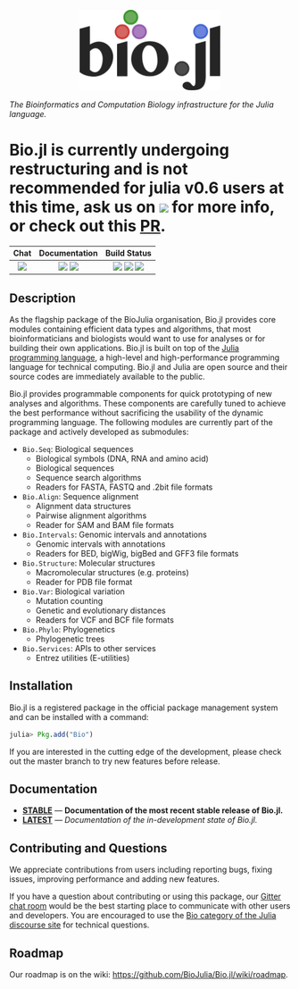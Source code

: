 <p align="center"><img src="https://raw.githubusercontent.com/BioJulia/assets/master/branding/bio/optimised/BioJl_Design_1.png" width="50%" alt="Bio.jl" /></p>

_The Bioinformatics and Computation Biology infrastructure for the Julia language._

# Bio.jl is currently undergoing restructuring and is not recommended for julia v0.6 users at this time, ask us on [![][gitter-img]][gitter-url] for more info, or check out this [PR](https://github.com/BioJulia/Bio.jl/issues/425). 


| **Chat** | **Documentation** | **Build Status** |
|:--------:|:-----------------:|:----------------:|
| [![][gitter-img]][gitter-url] | [![][docs-stable-img]][docs-stable-url] [![][docs-latest-img]][docs-latest-url] | [![][travis-img]][travis-url] [![][appveyor-img]][appveyor-url] [![][codecov-img]][codecov-url] |


## Description

As the flagship package of the BioJulia organisation, Bio.jl provides core
modules containing efficient data types and algorithms, that most
bioinformaticians and biologists would want to use for analyses or for building
their own applications. Bio.jl is built on top of the [Julia programming
language](http://julialang.org/), a high-level and high-performance programming
language for technical computing. Bio.jl and Julia are open source and their
source codes are immediately available to the public.

Bio.jl provides programmable components for quick prototyping of new analyses
and algorithms. These components are carefully tuned to achieve the best
performance without sacrificing the usability of the dynamic programming
language. The following modules are currently part of the package and actively
developed as submodules:
* `Bio.Seq`: Biological sequences
    * Biological symbols (DNA, RNA and amino acid)
    * Biological sequences
    * Sequence search algorithms
    * Readers for FASTA, FASTQ and .2bit file formats
* `Bio.Align`: Sequence alignment
    * Alignment data structures
    * Pairwise alignment algorithms
    * Reader for SAM and BAM file formats
* `Bio.Intervals`: Genomic intervals and annotations
    * Genomic intervals with annotations
    * Readers for BED, bigWig, bigBed and GFF3 file formats
* `Bio.Structure`: Molecular structures
    * Macromolecular structures (e.g. proteins)
    * Reader for PDB file format
* `Bio.Var`: Biological variation
    * Mutation counting
    * Genetic and evolutionary distances
    * Readers for VCF and BCF file formats
* `Bio.Phylo`: Phylogenetics
    * Phylogenetic trees
* `Bio.Services`: APIs to other services
    * Entrez utilities (E-utilities)


## Installation

Bio.jl is a registered package in the official package management system and can
be installed with a command:
```julia
julia> Pkg.add("Bio")

```

If you are interested in the cutting edge of the development, please check out
the master branch to try new features before release.


## Documentation

- [**STABLE**][docs-stable-url] &mdash; **Documentation of the most recent stable release of Bio.jl.**
- [**LATEST**][docs-latest-url] &mdash; *Documentation of the in-development state of Bio.jl.*


## Contributing and Questions

We appreciate contributions from users including reporting bugs, fixing issues,
improving performance and adding new features.

If you have a question about
contributing or using this package, our [Gitter chat room][gitter-url] would be
the best starting place to communicate with other users and developers.
You are encouraged to use the [Bio category of the Julia discourse
site](https://discourse.julialang.org/c/domain/bio) for technical questions.


## Roadmap

Our roadmap is on the wiki: <https://github.com/BioJulia/Bio.jl/wiki/roadmap>.

[docs-latest-img]: https://img.shields.io/badge/docs-latest-blue.svg
[docs-latest-url]: https://biojulia.github.io/Bio.jl/latest
[docs-stable-img]: https://img.shields.io/badge/docs-stable-blue.svg
[docs-stable-url]: https://biojulia.github.io/Bio.jl/stable

[pkg-0.4-img]: http://pkg.julialang.org/badges/Bio_0.4.svg
[pkg-0.4-url]: http://pkg.julialang.org/?pkg=Bio
[pkg-0.5-img]: http://pkg.julialang.org/badges/Bio_0.5.svg
[pkg-0.5-url]: http://pkg.julialang.org/?pkg=Bio
[pkg-0.6-img]: http://pkg.julialang.org/badges/Bio_0.6.svg
[pkg-0.6-url]: http://pkg.julialang.org/?pkg=Bio

[codecov-img]: https://codecov.io/gh/BioJulia/Bio.jl/branch/master/graph/badge.svg
[codecov-url]: https://codecov.io/gh/BioJulia/Bio.jl
[travis-img]: https://travis-ci.org/BioJulia/Bio.jl.svg?branch=master
[travis-url]: https://travis-ci.org/BioJulia/Bio.jl
[appveyor-img]: https://ci.appveyor.com/api/projects/status/nq4w264346py8esp/branch/master?svg=true
[appveyor-url]: https://ci.appveyor.com/project/Ward9250/bio-jl/branch/master

[gitter-img]: https://badges.gitter.im/BioJulia.png
[gitter-url]: https://gitter.im/BioJulia/Bio.jl

